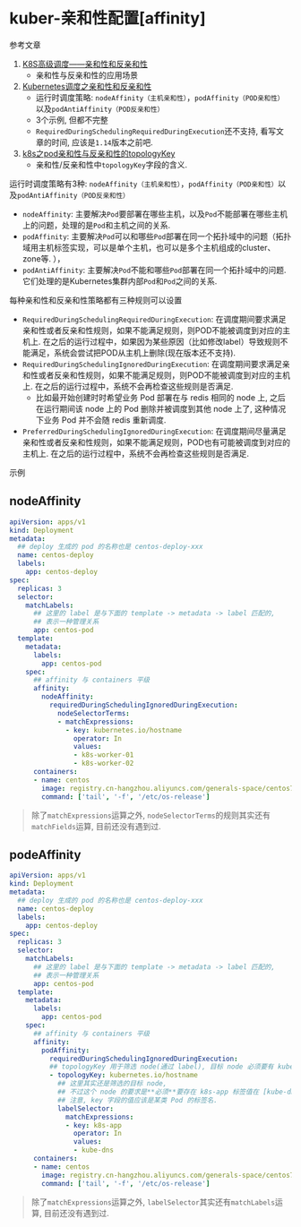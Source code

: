 # kuber-亲和性配置[affinity]

参考文章

1. [K8S高级调度——亲和性和反亲和性](https://www.jianshu.com/p/61725f179223)
    - 亲和性与反亲和性的应用场景
2. [Kubernetes调度之亲和性和反亲和性](https://johng.cn/kubernetes-affinity-anti-affinity/)
    - 运行时调度策略: `nodeAffinity（主机亲和性）`，`podAffinity（POD亲和性）`以及`podAntiAffinity（POD反亲和性）`
    - 3个示例, 但都不完整
    - `RequiredDuringSchedulingRequiredDuringExecution`还不支持, 看写文章的时间, 应该是`1.14`版本之前吧.
3. [k8s之pod亲和性与反亲和性的topologyKey](https://blog.csdn.net/asdfsadfasdfsa/article/details/106027367)
    - 亲和性/反亲和性中`topologyKey`字段的含义.

运行时调度策略有3种: `nodeAffinity（主机亲和性）`，`podAffinity（POD亲和性）`以及`podAntiAffinity（POD反亲和性）`

- `nodeAffinity`: 主要解决`Pod`要部署在哪些主机，以及`Pod`不能部署在哪些主机上的问题，处理的是`Pod`和主机之间的关系. 
- `podAffinity`: 主要解决`Pod`可以和哪些`Pod`部署在同一个拓扑域中的问题（拓扑域用主机标签实现，可以是单个主机，也可以是多个主机组成的cluster、zone等. ），
- `podAntiAffinity`: 主要解决`Pod`不能和哪些`Pod`部署在同一个拓扑域中的问题. 它们处理的是Kubernetes集群内部`Pod`和`Pod`之间的关系. 

每种亲和性和反亲和性策略都有三种规则可以设置

- `RequiredDuringSchedulingRequiredDuringExecution`: 在调度期间要求满足亲和性或者反亲和性规则，如果不能满足规则，则POD不能被调度到对应的主机上. 在之后的运行过程中，如果因为某些原因（比如修改label）导致规则不能满足，系统会尝试把POD从主机上删除(现在版本还不支持). 
- `RequiredDuringSchedulingIgnoredDuringExecution`: 在调度期间要求满足亲和性或者反亲和性规则，如果不能满足规则，则POD不能被调度到对应的主机上. 在之后的运行过程中，系统不会再检查这些规则是否满足. 
    - 比如最开始创建时时希望业务 Pod 部署在与 redis 相同的 node 上, 之后在运行期间该 node 上的 Pod 删除并被调度到其他 node 上了, 这种情况下业务 Pod 并不会随 redis 重新调度.
- `PreferredDuringSchedulingIgnoredDuringExecution`: 在调度期间尽量满足亲和性或者反亲和性规则，如果不能满足规则，POD也有可能被调度到对应的主机上. 在之后的运行过程中，系统不会再检查这些规则是否满足. 

示例

## nodeAffinity

```yaml
apiVersion: apps/v1
kind: Deployment
metadata:
  ## deploy 生成的 pod 的名称也是 centos-deploy-xxx
  name: centos-deploy
  labels:
    app: centos-deploy
spec:
  replicas: 3
  selector:
    matchLabels:
      ## 这里的 label 是与下面的 template -> metadata -> label 匹配的,
      ## 表示一种管理关系
      app: centos-pod
  template:
    metadata:
      labels:
        app: centos-pod
    spec:
      ## affinity 与 containers 平级
      affinity:
        nodeAffinity:
          requiredDuringSchedulingIgnoredDuringExecution:
            nodeSelectorTerms:
            - matchExpressions:
              - key: kubernetes.io/hostname
                operator: In
                values:
                - k8s-worker-01
                - k8s-worker-02
      containers:
      - name: centos
        image: registry.cn-hangzhou.aliyuncs.com/generals-space/centos7
        command: ['tail', '-f', '/etc/os-release']
```

> 除了`matchExpressions`运算之外, `nodeSelectorTerms`的规则其实还有`matchFields`运算, 目前还没有遇到过.

## podeAffinity

```yaml
apiVersion: apps/v1
kind: Deployment
metadata:
  ## deploy 生成的 pod 的名称也是 centos-deploy-xxx
  name: centos-deploy
  labels:
    app: centos-deploy
spec:
  replicas: 3
  selector:
    matchLabels:
      ## 这里的 label 是与下面的 template -> metadata -> label 匹配的,
      ## 表示一种管理关系
      app: centos-pod
  template:
    metadata:
      labels:
        app: centos-pod
    spec:
      ## affinity 与 containers 平级
      affinity:
        podAffinity:
          requiredDuringSchedulingIgnoredDuringExecution:
          ## topologyKey 用于筛选 node(通过 label), 目标 node 必须要有 kubernetes.io/hostname 标签.
          - topologyKey: kubernetes.io/hostname
            ## 这里其实还是筛选的目标 node, 
            ## 不过这个 node 的要求是**必须**要存在 k8s-app 标签值在 [kube-dns] 的 **Pod**
            ## 注意, key 字段的值应该是某类 Pod 的标签名.
            labelSelector:
              matchExpressions:
              - key: k8s-app
                operator: In
                values:
                - kube-dns
      containers:
      - name: centos
        image: registry.cn-hangzhou.aliyuncs.com/generals-space/centos7
        command: ['tail', '-f', '/etc/os-release']
```

> 除了`matchExpressions`运算之外, `labelSelector`其实还有`matchLabels`运算, 目前还没有遇到过.
